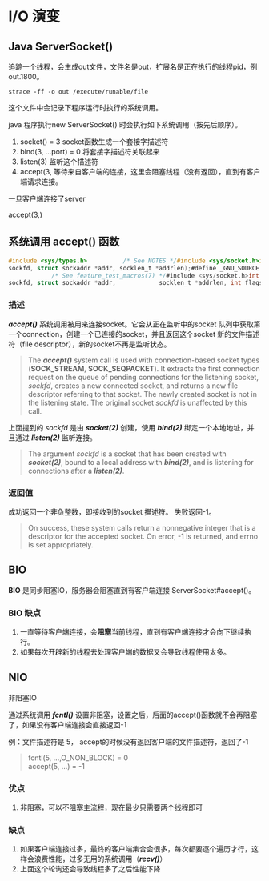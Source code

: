 # I/O 演变

## Java ServerSocket()

追踪一个线程，会生成out文件，文件名是out，扩展名是正在执行的线程pid，例 out.1800。
```shell script
strace -ff -o out /execute/runable/file
```

这个文件中会记录下程序运行时执行的系统调用。

java 程序执行new ServerSocket() 时会执行如下系统调用（按先后顺序）。

1. socket() = 3
socket函数生成一个套接字描述符
2. bind(3, ...port) = 0
将套接字描述符关联起来
3. listen(3)
监听这个描述符
4. accept(3, 
等待来自客户端的连接，这里会阻塞线程（没有返回），直到有客户端请求连接。 

一旦客户端连接了server

accept(3,)

## 系统调用 accept() 函数

```c
#include <sys/types.h>          /* See NOTES */#include <sys/socket.h>int accept(int
sockfd, struct sockaddr *addr, socklen_t *addrlen);#define _GNU_SOURCE
            /* See feature_test_macros(7) */#include <sys/socket.h>int accept4(int
sockfd, struct sockaddr *addr,            socklen_t *addrlen, int flags);
```

### 描述

_**accept()**_ 系统调用被用来连接socket。它会从正在监听中的socket 队列中获取第一个connection，创建一个已连接的socket，并且返回这个socket
新的文件描述符（file descriptor），新的socket不再是监听状态。

>The _**accept()**_ system call is used with connection-based socket types (**SOCK_STREAM**, **SOCK_SEQPACKET**). It extracts the first
>connection request on the queue of pending connections for the listening socket, _sockfd_, creates a new connected socket,
> and returns a new file descriptor referring to that socket. The newly created socket is not in the listening state. 
>  The original socket _sockfd_ is unaffected by this call.  

上面提到的 _sockfd_ 是由 _**socket(2)**_ 创建，使用 _**bind(2)**_ 绑定一个本地地址，并且通过 _**listen(2)**_ 监听连接。

>The argument _sockfd_ is a socket that has been created with _**socket(2)**_, bound to a local address with _**bind(2)**_, 
>and is listening for connections after a _**listen(2)**_.  

### 返回值

成功返回一个非负整数，即接收到的socket 描述符。
失败返回-1。

>On success, these system calls return a nonnegative integer that is a descriptor for the accepted socket. On error, -1 is returned, and errno is set appropriately.  


## BIO

**BIO** 是同步阻塞IO，服务器会阻塞直到有客户端连接 ServerSocket#accept()。

### BIO 缺点

1. 一直等待客户端连接，会**阻塞**当前线程，直到有客户端连接才会向下继续执行。
2. 如果每次开辟新的线程去处理客户端的数据又会导致线程使用太多。

## NIO 

非阻塞IO

通过系统调用 _**fcntl()**_ 设置非阻塞，设置之后，后面的accept()函数就不会再阻塞了，如果没有客户端连接会直接返回-1

例：文件描述符是 5， accept的时候没有返回客户端的文件描述符，返回了-1

>fcntl(5, ...,O_NON_BLOCK) = 0  
>accept(5, ...) = -1  

### 优点

1. 非阻塞，可以不阻塞主流程，现在最少只需要两个线程即可

### 缺点

1. 如果客户端连接过多，最终的客户端集合会很多，每次都要逐个遍历才行，这样会浪费性能，过多无用的系统调用（_**recv()**_）
2. 上面这个轮询还会导致线程多了之后性能下降

